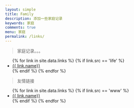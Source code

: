 ```yaml
---
layout: simple
title: Family
description: 添加一些家庭记录
keywords: 家庭
comments: true
menu: 家庭
permalink: /links/
---
```


> 家庭记录。。。

<ul>
{% for link in site.data.links %}
  {% if link.src == 'life' %}
  <li><a href="{{ link.url }}" target="_blank">{{ link.name}}</a></li>
  {% endif %}
{% endfor %}
</ul>

> 友情链接

<ul>
{% for link in site.data.links %}
  {% if link.src == 'www' %}
  <li><a href="{{ link.url }}" target="_blank">{{ link.name}}</a></li>
  {% endif %}
{% endfor %}
</ul>
